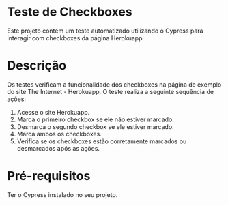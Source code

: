 # Teste de Checkboxes 
Este projeto contém um teste automatizado utilizando o Cypress para interagir com checkboxes da página Herokuapp.

# Descrição
Os testes verificam a funcionalidade dos checkboxes na página de exemplo do site The Internet - Herokuapp. O teste realiza a seguinte sequência de ações:
1. Acesse o site Herokuapp.
2. Marca o primeiro checkbox se ele não estiver marcado.
3. Desmarca o segundo checkbox se ele estiver marcado.
4. Marca ambos os checkboxes.
5. Verifica se os checkboxes estão corretamente marcados ou desmarcados após as ações.

# Pré-requisitos
Ter o Cypress instalado no seu projeto.
